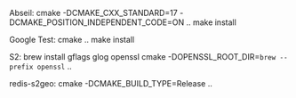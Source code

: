 Abseil:
cmake -DCMAKE_CXX_STANDARD=17 -DCMAKE_POSITION_INDEPENDENT_CODE=ON ..
make install

Google Test:
cmake ..
make install

S2:
brew install gflags glog openssl
cmake -DOPENSSL_ROOT_DIR=`brew --prefix openssl` ..

redis-s2geo:
cmake -DCMAKE_BUILD_TYPE=Release ..
